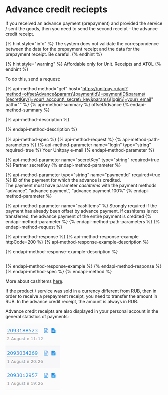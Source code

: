# Advance credit reciepts

If you received an advance payment \(prepayment\) and provided the service / sent the goods, then you need to send the second receipt - the advance credit receipt.

{% hint style="info" %}
The system does not validate the correspondence between the data for the prepayment receipt and the data for the prepayment receipt. Be careful.
{% endhint %}

{% hint style="warning" %}
Affordable only for Unit. Receipts and ATOL
{% endhint %}

To do this, send a request:

{% api-method method="get" host="https://unitpay.ru/api?method=offsetAdvance&params\[paymentId\]=paymentID&params\[secretKey\]=your\_account\_secret\_key&params\[login\]=your\_email" path="" %}
{% api-method-summary %}
offsetAdvance
{% endapi-method-summary %}

{% api-method-description %}

{% endapi-method-description %}

{% api-method-spec %}
{% api-method-request %}
{% api-method-path-parameters %}
{% api-method-parameter name="login" type="string" required=true %}
Your Unitpay e-mail
{% endapi-method-parameter %}

{% api-method-parameter name="secretKey" type="string" required=true %}
Partner secretKey
{% endapi-method-parameter %}

{% api-method-parameter type="string" name="paymentId" required=true %}
ID of the payment for which the advance is credited.   
The payment must have parameter _cashItems_ with the payment methods “advance“, “advance payment”, “advance payment 100%”
{% endapi-method-parameter %}

{% api-method-parameter name="cashItems" %}
Strongly required if the payment has already been offset by advance payment. If cashItems is not transferred, the advance payment of the entire payment is credited
{% endapi-method-parameter %}
{% endapi-method-path-parameters %}
{% endapi-method-request %}

{% api-method-response %}
{% api-method-response-example httpCode=200 %}
{% api-method-response-example-description %}

{% endapi-method-response-example-description %}

```

```
{% endapi-method-response-example %}
{% endapi-method-response %}
{% endapi-method-spec %}
{% endapi-method %}

More about cashItems [here](https://help.unitpay.ru/v/master/payments/parameters-for-receipts).

If the product / service was sold in a currency different from RUB, then in order to receive a prepayment receipt, you need to transfer the amount in RUB. In the advance credit receipt, the amount is always in RUB.

Advance credit receipts are also displayed in your personal account in the general statistics of payments:

![Correct advance receipts&apos; display in statistics](../.gitbook/assets/image%20%2877%29.png)

